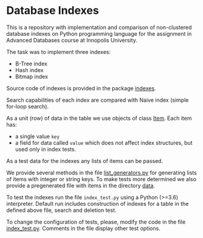 # Database Indexes

This is a repository with implementation and comparison of 
non-clustered database indexes on Python programming language
for the assignment in Advanced Databases course at Innopolis University.

The task was to implement three indexes:
* B-Tree index
* Hash index
* Bitmap index

Source code of indexes is provided in the package [indexes](indexes).

Search capabilities of each index are compared with Naive index 
(simple for-loop search).

As a unit (row) of data in the table we use objects of class [Item](tables/item.py).
Each item has:
* a single value `key`
* a field for data called `value` which does not affect index structures, 
but used only in index tests.
 
As a test data for the indexes any lists of items can be passed. 

We provide several methods in the file [list_generators.py](tables/list_generators.py)
for generating lists of items with integer or string keys. To make tests more
determined we also provide a pregenerated file with items in the directory
[data](data).

To test the indexes run the file `index_test.py` using a Python (>=3.6) interpreter.
Default run includes construction of indexes for a table in the defined above file,
search and deletion test.

To change the configuration of tests, please, modify the code in the file
[index_test.py](index_test.py). Comments in the file display other test options.
